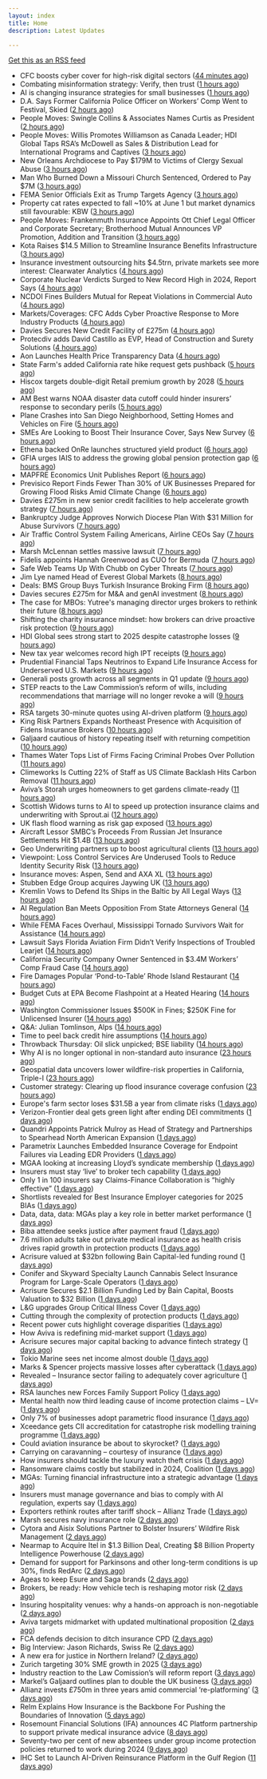 ```yaml
---
layout: index
title: Home
description: Latest Updates

---
```


[Get this as an RSS feed](/feed.rss)

<!-- news_marker starts -->
- CFC boosts cyber cover for high-risk digital sectors ([44 minutes ago](https://www.insurancebusinessmag.com/uk/news/breaking-news/cfc-boosts-cyber-cover-for-highrisk-digital-sectors-536652.aspx))
- Combating misinformation strategy: Verify, then trust ([1 hours ago](https://www.dig-in.com/opinion/strategies-for-fighting-misinformation))
- AI is changing insurance strategies for small businesses ([1 hours ago](https://www.dig-in.com/opinion/ai-is-changing-insurance-strategies-for-small-businesses))
- D.A. Says Former California Police Officer on Workers’ Comp Went to Festival, Skied ([2 hours ago](https://www.insurancejournal.com/news/west/2025/05/22/824698.htm))
- People Moves: Swingle Collins & Associates Names Curtis as President ([2 hours ago](https://www.insurancejournal.com/news/southcentral/2025/05/22/824852.htm))
- People Moves: Willis Promotes Williamson as Canada Leader; HDI Global Taps RSA’s McDowell as Sales & Distribution Lead for International Programs and Captives ([3 hours ago](https://www.insurancejournal.com/news/international/2025/05/22/824842.htm))
- New Orleans Archdiocese to Pay $179M to Victims of Clergy Sexual Abuse ([3 hours ago](https://www.insurancejournal.com/news/southcentral/2025/05/22/824844.htm))
- Man Who Burned Down a Missouri Church Sentenced, Ordered to Pay $7M ([3 hours ago](https://www.insurancejournal.com/news/midwest/2025/05/22/824838.htm))
- FEMA Senior Officials Exit as Trump Targets Agency ([3 hours ago](https://www.insurancejournal.com/news/national/2025/05/22/824833.htm))
- Property cat rates expected to fall ~10% at June 1 but market dynamics still favourable: KBW ([3 hours ago](https://www.reinsurancene.ws/property-cat-rates-expected-to-fall-10-at-june-1-but-market-dynamics-still-favourable-kbw/))
- People Moves: Frankenmuth Insurance Appoints Ott Chief Legal Officer and Corporate Secretary; Brotherhood Mutual Announces VP Promotion, Addition and Transition ([3 hours ago](https://www.insurancejournal.com/news/midwest/2025/05/22/824823.htm))
- Kota Raises $14.5 Million to Streamline Insurance Benefits Infrastructure ([3 hours ago](https://www.insurtechinsights.com/kota-raises-14-5-million-to-streamline-insurance-benefits-infrastructure/))
- Insurance investment outsourcing hits $4.5trn, private markets see more interest: Clearwater Analytics ([4 hours ago](https://www.reinsurancene.ws/insurance-investment-outsourcing-hits-4-5trn-private-markets-see-more-interest-clearwater-analytics/))
- Corporate Nuclear Verdicts Surged to New Record High in 2024, Report Says ([4 hours ago](https://www.insurancejournal.com/news/national/2025/05/22/824792.htm))
- NCDOI Fines Builders Mutual for Repeat Violations in Commercial Auto ([4 hours ago](https://www.insurancejournal.com/news/southeast/2025/05/22/824808.htm))
- Markets/Coverages: CFC Adds Cyber Proactive Response to More Industry Products ([4 hours ago](https://www.insurancejournal.com/news/national/2025/05/22/824804.htm))
- Davies Secures New Credit Facility of £275m ([4 hours ago](https://insurance-edge.net/2025/05/22/davies-secures-new-credit-facility-of-275m/))
- Protecdiv adds David Castillo as EVP, Head of Construction and Surety Solutions ([4 hours ago](https://www.reinsurancene.ws/protecdiv-adds-david-castillo-as-evp-head-of-construction-and-surety-solutions/))
- Aon Launches Health Price Transparency Data ([4 hours ago](https://insurance-edge.net/2025/05/22/aon-launches-health-price-transparency-data/))
- State Farm's added California rate hike request gets pushback ([5 hours ago](https://www.dig-in.com/news/state-farms-added-california-rate-hike-gets-pushback))
- Hiscox targets double-digit Retail premium growth by 2028 ([5 hours ago](https://www.reinsurancene.ws/hiscox-targets-double-digit-retail-premium-growth-by-2028/))
- AM Best warns NOAA disaster data cutoff could hinder insurers’ response to secondary perils ([5 hours ago](https://www.reinsurancene.ws/am-best-warns-noaa-disaster-data-cutoff-could-hinder-insurers-response-to-secondary-perils/))
- Plane Crashes into San Diego Neighborhood, Setting Homes and Vehicles on Fire ([5 hours ago](https://www.insurancejournal.com/news/west/2025/05/22/824787.htm))
- SMEs Are Looking to Boost Their Insurance Cover, Says New Survey ([6 hours ago](https://insurance-edge.net/2025/05/22/smes-are-looking-to-boost-their-insurance-cover-says-new-survey/))
- Ethena backed OnRe launches structured yield product ([6 hours ago](https://www.reinsurancene.ws/ethena-backed-onre-launches-structured-yield-product/))
- GFIA urges IAIS to address the growing global pension protection gap ([6 hours ago](https://www.reinsurancene.ws/gfia-urges-iais-to-address-the-growing-global-pension-protection-gap/))
- MAPFRE Economics Unit Publishes Report ([6 hours ago](https://insurance-edge.net/2025/05/22/mapfre-economics-unit-publishes-report/))
- Previsico Report Finds Fewer Than 30% of UK Businesses Prepared for Growing Flood Risks Amid Climate Change ([6 hours ago](https://www.insurtechinsights.com/previsico-report-finds-fewer-than-30-of-uk-businesses-prepared-for-growing-flood-risks-amid-climate-change/))
- Davies £275m in new senior credit facilities to help accelerate growth strategy ([7 hours ago](https://www.reinsurancene.ws/davies-275m-in-new-senior-credit-facilities-to-help-accelerate-growth-strategy/))
- Bankruptcy Judge Approves Norwich Diocese Plan With $31 Million for Abuse Survivors ([7 hours ago](https://www.insurancejournal.com/news/east/2025/05/22/824771.htm))
- Air Traffic Control System Failing Americans, Airline CEOs Say ([7 hours ago](https://www.insurancejournal.com/news/national/2025/05/22/824772.htm))
- Marsh McLennan settles massive lawsuit ([7 hours ago](https://www.insurancebusinessmag.com/uk/news/legal-insights/marsh-mclennan-settles-massive-lawsuit-536579.aspx))
- Fidelis appoints Hannah Greenwood as CUO for Bermuda ([7 hours ago](https://www.reinsurancene.ws/fidelis-appoints-hannah-greenwood-as-cuo-for-bermuda/))
- Safe Web Teams Up With Chubb on Cyber Threats ([7 hours ago](https://insurance-edge.net/2025/05/22/safe-web-teams-up-with-chubb-on-cyber-threats/))
- Jim Lye named Head of Everest Global Markets ([8 hours ago](https://www.reinsurancene.ws/jim-lye-named-head-of-everest-global-markets/))
- Deals: BMS Group Buys Turkish Insurance Broking Firm ([8 hours ago](https://insurance-edge.net/2025/05/22/deals-bms-group-buys-turkish-insurance-broking-firm/))
- Davies secures £275m for M&A and genAI investment ([8 hours ago](https://www.postonline.co.uk/claims/7957808/davies-secures-%C2%A3275m-for-ma-and-genai-investment))
- The case for MBOs: Yutree's managing director urges brokers to rethink their future ([8 hours ago](https://www.insurancebusinessmag.com/uk/news/business-resilience/the-case-for-mbos-yutrees-managing-director-urges-brokers-to-rethink-their-future-536561.aspx))
- Shifting the charity insurance mindset: how brokers can drive proactive risk protection ([9 hours ago](https://www.insurancebusinessmag.com/uk/news/non-profits/shifting-the-charity-insurance-mindset-how-brokers-can-drive-proactive-risk-protection-536560.aspx))
- HDI Global sees strong start to 2025 despite catastrophe losses ([9 hours ago](https://www.insurancebusinessmag.com/uk/news/breaking-news/hdi-global-sees-strong-start-to-2025-despite-catastrophe-losses-536559.aspx))
- New tax year welcomes record high IPT receipts ([9 hours ago](https://www.insurancebusinessmag.com/uk/news/breaking-news/new-tax-year-welcomes-record-high-ipt-receipts-536558.aspx))
- Prudential Financial Taps Neutrinos to Expand Life Insurance Access for Underserved U.S. Markets ([9 hours ago](https://www.insurtechinsights.com/prudential-financial-taps-neutrinos-to-expand-life-insurance-access-for-underserved-u-s-markets/))
- Generali posts growth across all segments in Q1 update ([9 hours ago](https://www.insurancebusinessmag.com/uk/news/breaking-news/generali-posts-growth-across-all-segments-in-q1-update-536552.aspx))
- STEP reacts to the Law Commission’s reform of wills, including recommendations that marriage will no longer revoke a will ([9 hours ago](https://ifamagazine.com/step-reacts-to-the-law-commissions-reform-of-wills-including-recommendations-that-marriage-will-no-longer-revoke-a-will/))
- RSA targets 30-minute quotes using AI-driven platform ([9 hours ago](https://www.postonline.co.uk/commercial/7957756/rsa-targets-30-minute-quotes-using-ai-driven-platform))
- King Risk Partners Expands Northeast Presence with Acquisition of Fidens Insurance Brokers ([10 hours ago](https://www.insurtechinsights.com/king-risk-partners-expands-northeast-presence-with-acquisition-of-fidens-insurance-brokers/))
- Galjaard cautious of history repeating itself with returning competition ([10 hours ago](https://www.postonline.co.uk/news/7957781/galjaard-cautious-of-history-repeating-itself-with-returning-competition))
- Thames Water Tops List of Firms Facing Criminal Probes Over Pollution ([11 hours ago](https://www.insurancejournal.com/news/international/2025/05/22/824751.htm))
- Climeworks Is Cutting 22% of Staff as US Climate Backlash Hits Carbon Removal ([11 hours ago](https://www.insurancejournal.com/news/international/2025/05/22/824741.htm))
- Aviva’s Storah urges homeowners to get gardens climate-ready ([11 hours ago](https://www.postonline.co.uk/personal/7957795/aviva%E2%80%99s-storah-urges-homeowners-to-get-gardens-climate-ready))
- Scottish Widows turns to AI to speed up protection insurance claims and underwriting with Sprout.ai ([12 hours ago](https://ifamagazine.com/scottish-widows-turns-to-ai-to-speed-up-protection-insurance-claims-and-underwriting-with-sprout-ai/))
- UK flash flood warning as risk gap exposed ([13 hours ago](https://www.insurancebusinessmag.com/uk/news/catastrophe/uk-flash-flood-warning-as-risk-gap-exposed-536538.aspx))
- Aircraft Lessor SMBC’s Proceeds From Russian Jet Insurance Settlements Hit $1.4B ([13 hours ago](https://www.insurancejournal.com/news/international/2025/05/22/824738.htm))
- Geo Underwriting partners up to boost agricultural clients ([13 hours ago](https://www.insurancebusinessmag.com/uk/news/property-insurance/geo-underwriting-partners-up-to-boost-agricultural-clients-536537.aspx))
- Viewpoint: Loss Control Services Are Underused Tools to Reduce Identity Security Risk ([13 hours ago](https://www.insurancejournal.com/news/national/2025/05/22/824706.htm))
- Insurance moves: Aspen, Send and AXA XL ([13 hours ago](https://www.insurancebusinessmag.com/uk/news/breaking-news/insurance-moves-aspen-send-and-axa-xl-536536.aspx))
- Stubben Edge Group acquires Jaywing UK ([13 hours ago](https://www.insurancebusinessmag.com/uk/news/breaking-news/stubben-edge-group-acquires-jaywing-uk-536535.aspx))
- Kremlin Vows to Defend Its Ships in the Baltic by All Legal Ways ([13 hours ago](https://www.insurancejournal.com/news/international/2025/05/22/824733.htm))
- AI Regulation Ban Meets Opposition From State Attorneys General ([14 hours ago](https://www.insurancejournal.com/news/national/2025/05/22/824714.htm))
- While FEMA Faces Overhaul, Mississippi Tornado Survivors Wait for Assistance ([14 hours ago](https://www.insurancejournal.com/news/southeast/2025/05/22/824629.htm))
- Lawsuit Says Florida Aviation Firm Didn’t Verify Inspections of Troubled Learjet ([14 hours ago](https://www.insurancejournal.com/news/southeast/2025/05/22/824688.htm))
- California Security Company Owner Sentenced in $3.4M Workers’ Comp Fraud Case ([14 hours ago](https://www.insurancejournal.com/news/west/2025/05/22/824503.htm))
- Fire Damages Popular ‘Pond-to-Table’ Rhode Island Restaurant ([14 hours ago](https://www.insurancejournal.com/news/east/2025/05/22/824729.htm))
- Budget Cuts at EPA Become Flashpoint at a Heated Hearing ([14 hours ago](https://www.insurancejournal.com/news/national/2025/05/22/824717.htm))
- Washington Commissioner Issues $500K in Fines; $250K Fine for Unlicensed Insurer ([14 hours ago](https://www.insurancejournal.com/news/west/2025/05/22/824547.htm))
- Q&A: Julian Tomlinson, Alps ([14 hours ago](https://www.postonline.co.uk/broker/7957208/qa-julian-tomlinson-alps))
- Time to peel back credit hire assumptions ([14 hours ago](https://www.postonline.co.uk/personal/7957762/time-to-peel-back-credit-hire-assumptions))
- Throwback Thursday: Oil slick unpicked; BSE liability ([14 hours ago](https://www.postonline.co.uk/commercial/7956605/throwback-thursday-oil-slick-unpicked-bse-liability))
- Why AI is no longer optional in non-standard auto insurance ([23 hours ago](https://www.dig-in.com/opinion/ais-role-in-non-standard-auto-insurance))
- Geospatial data uncovers lower wildfire-risk properties in California, Triple-I ([23 hours ago](https://www.dig-in.com/news/geospatial-data-wildfire-prone-california-properties))
- Customer strategy: Clearing up flood insurance coverage confusion ([23 hours ago](https://www.dig-in.com/opinion/clearing-up-flood-insurance-coverage-confusion))
- Europe's farm sector loses $31.5B a year from climate risks ([1 days ago](https://www.dig-in.com/articles/europes-farm-sector-loses-31-5b-a-year-from-climate-risks))
- Verizon-Frontier deal gets green light after ending DEI commitments ([1 days ago](https://www.insurancebusinessmag.com/uk/business-strategy/verizonfrontier-deal-gets-green-light-after-ending-dei-commitments-536482.aspx))
- Quandri Appoints Patrick Mulroy as Head of Strategy and Partnerships to Spearhead North American Expansion ([1 days ago](https://www.insurtechinsights.com/quandri-appoints-patrick-mulroy-as-head-of-strategy-and-partnerships-to-spearhead-north-american-expansion/))
- Parametrix Launches Embedded Insurance Coverage for Endpoint Failures via Leading EDR Providers ([1 days ago](https://www.insurtechinsights.com/parametrix-launches-embedded-insurance-coverage-for-endpoint-failures-via-leading-edr-providers/))
- MGAA looking at increasing Lloyd’s syndicate membership ([1 days ago](https://www.postonline.co.uk/news/7957794/mgaa-looking-at-increasing-lloyd%E2%80%99s-syndicate-membership))
- Insurers must stay ‘live’ to broker tech capability ([1 days ago](https://www.postonline.co.uk/broker/7957792/insurers-must-stay-%E2%80%98live%E2%80%99-to-broker-tech-capability))
- Only 1 in 100 insurers say Claims-Finance Collaboration is “highly effective” ([1 days ago](https://ifamagazine.com/only-1-in-100-insurers-say-claims-finance-collaboration-is-highly-effective/))
- Shortlists revealed for Best Insurance Employer categories for 2025 BIAs ([1 days ago](https://www.postonline.co.uk/broker/7957793/shortlists-revealed-for-best-insurance-employer-categories-for-2025-bias))
- Data, data, data: MGAs play a key role in better market performance ([1 days ago](https://www.insurancebusinessmag.com/uk/news/columns/data-data-data-mgas-play-a-key-role-in-better-market-performance-536399.aspx))
- Biba attendee seeks justice after payment fraud ([1 days ago](https://www.postonline.co.uk/news/7957800/biba-attendee-seeks-justice-after-payment-fraud))
- 7.6 million adults take out private medical insurance as health crisis drives rapid growth in protection products ([1 days ago](https://ifamagazine.com/7-6-million-adults-take-out-private-medical-insurance-as-health-crisis-drives-rapid-growth-in-protection-products/))
- Acrisure valued at $32bn following Bain Capital-led funding round ([1 days ago](https://www.postonline.co.uk/broker/7957799/acrisure-valued-at-32bn-following-bain-capital-led-funding-round))
- Conifer and Skyward Specialty Launch Cannabis Select Insurance Program for Large-Scale Operators ([1 days ago](https://www.insurtechinsights.com/conifer-and-skyward-specialty-launch-cannabis-select-insurance-program-for-large-scale-operators/))
- Acrisure Secures $2.1 Billion Funding Led by Bain Capital, Boosts Valuation to $32 Billion ([1 days ago](https://www.insurtechinsights.com/acrisure-secures-2-1-billion-funding-led-by-bain-capital-boosts-valuation-to-32-billion/))
- L&G upgrades Group Critical Illness Cover ([1 days ago](https://ifamagazine.com/lg-upgrades-group-critical-illness-cover/))
- Cutting through the complexity of protection products ([1 days ago](https://ifamagazine.com/cutting-through-the-complexity-of-protection-products/))
- Recent power cuts highlight coverage disparities ([1 days ago](https://www.postonline.co.uk/commercial/7957791/recent-power-cuts-highlight-coverage-disparities))
- How Aviva is redefining mid-market support ([1 days ago](https://www.insurancebusinessmag.com/uk/news/breaking-news/how-aviva-is-redefining-midmarket-support-535375.aspx))
- Acrisure secures major capital backing to advance fintech strategy ([1 days ago](https://www.insurancebusinessmag.com/uk/news/breaking-news/acrisure-secures-major-capital-backing-to-advance-fintech-strategy-536392.aspx))
- Tokio Marine sees net income almost double ([1 days ago](https://www.insurancebusinessmag.com/uk/news/breaking-news/tokio-marine-sees-net-income-almost-double-536377.aspx))
- Marks & Spencer projects massive losses after cyberattack ([1 days ago](https://www.insurancebusinessmag.com/uk/news/cyber/marks-and-spencer-projects-massive-losses-after-cyberattack-536391.aspx))
- Revealed – Insurance sector failing to adequately cover agriculture ([1 days ago](https://www.insurancebusinessmag.com/uk/news/breaking-news/revealed--insurance-sector-failing-to-adequately-cover-agriculture-536376.aspx))
- RSA launches new Forces Family Support Policy ([1 days ago](https://www.insurancebusinessmag.com/uk/news/breaking-news/rsa-launches-new-forces-family-support-policy-536375.aspx))
- Mental health now third leading cause of income protection claims – LV= ([1 days ago](https://www.insurancebusinessmag.com/uk/news/life-insurance/mental-health-now-third-leading-cause-of-income-protection-claims--lv-536390.aspx))
- Only 7% of businesses adopt parametric flood insurance ([1 days ago](https://www.postonline.co.uk/news/7957796/only-7-of-businesses-adopt-parametric-flood-insurance))
- Xceedance gets CII accreditation for catastrophe risk modelling training programme ([1 days ago](https://www.insurancebusinessmag.com/uk/news/catastrophe/xceedance-gets-cii-accreditation-for-catastrophe-risk-modelling-training-programme-536374.aspx))
- Could aviation insurance be about to skyrocket? ([1 days ago](https://www.postonline.co.uk/commercial/7957567/could-aviation-insurance-be-about-to-skyrocket))
- Carrying on caravanning – courtesy of insurance ([1 days ago](https://www.postonline.co.uk/personal/7957724/carrying-on-caravanning-%E2%80%93-courtesy-of-insurance))
- How insurers should tackle the luxury watch theft crisis ([1 days ago](https://www.postonline.co.uk/claims/7957407/how-insurers-should-tackle-the-luxury-watch-theft-crisis))
- Ransomware claims costly but stabilized in 2024, Coalition ([1 days ago](https://www.dig-in.com/news/ransomware-claims-costly-but-stabilized-in-2024-coalition))
- MGAs: Turning financial infrastructure into a strategic advantage ([1 days ago](https://www.dig-in.com/opinion/turning-financial-infrastructure-into-a-strategic-advantage))
- Insurers must manage governance and bias to comply with AI regulation, experts say ([1 days ago](https://www.dig-in.com/news/ai-governance-and-bias-become-compliance-issues-for-insurers))
- Exporters rethink routes after tariff shock – Allianz Trade ([1 days ago](https://www.insurancebusinessmag.com/uk/news/sme/exporters-rethink-routes-after-tariff-shock--allianz-trade-536347.aspx))
- Marsh secures navy insurance role ([2 days ago](https://www.insurancebusinessmag.com/uk/news/marine/marsh-secures-navy-insurance-role-536336.aspx))
- Cytora and Aisix Solutions Partner to Bolster Insurers’ Wildfire Risk Management ([2 days ago](https://www.insurtechinsights.com/cytora-and-aisix-solutions-partner-to-bolster-insurers-wildfire-risk-management/))
- Nearmap to Acquire Itel in $1.3 Billion Deal, Creating $8 Billion Property Intelligence Powerhouse ([2 days ago](https://www.insurtechinsights.com/nearmap-to-acquire-itel-in-1-3-billion-deal-creating-8-billion-property-intelligence-powerhouse/))
- Demand for support for Parkinsons and other long-term conditions is up 30%, finds RedArc ([2 days ago](https://ifamagazine.com/demand-for-support-for-parkinsons-and-other-long-term-conditions-is-up-30-finds-redarc/))
- Ageas to keep Esure and Saga brands ([2 days ago](https://www.postonline.co.uk/news/7957788/ageas-to-keep-esure-and-saga-brands))
- Brokers, be ready: How vehicle tech is reshaping motor risk ([2 days ago](https://www.insurancebusinessmag.com/uk/news/auto-motor/brokers-be-ready-how-vehicle-tech-is-reshaping-motor-risk-536269.aspx))
- Insuring hospitality venues: why a hands-on approach is non-negotiable ([2 days ago](https://www.insurancebusinessmag.com/uk/news/hospitality/insuring-hospitality-venues-why-a-handson-approach-is-nonnegotiable-536268.aspx))
- Aviva targets midmarket with updated multinational proposition ([2 days ago](https://www.postonline.co.uk/broker/7957787/aviva-targets-midmarket-with-updated-multinational-proposition))
- FCA defends decision to ditch insurance CPD ([2 days ago](https://www.postonline.co.uk/news/7957780/fca-defends-decision-to-ditch-insurance-cpd))
- Big Interview: Jason Richards, Swiss Re ([2 days ago](https://www.postonline.co.uk/reinsurance/7957541/big-interview-jason-richards-swiss-re))
- A new era for justice in Northern Ireland? ([2 days ago](https://www.postonline.co.uk/claims/7957782/a-new-era-for-justice-in-northern-ireland))
- Zurich targeting 30% SME growth in 2025 ([3 days ago](https://www.postonline.co.uk/news/7957779/zurich-targeting-30-sme-growth-in-2025))
- Industry reaction to the Law Comission’s will reform report ([3 days ago](https://ifamagazine.com/industry-reaction-to-the-law-comissions-will-reform-report/))
- Markel’s Galjaard outlines plan to double the UK business ([3 days ago](https://www.postonline.co.uk/news/7957775/markels-galjaard-outlines-plan-to-double-the-uk-business))
- Allianz invests £750m in three years amid commercial ‘re-platforming’ ([3 days ago](https://www.postonline.co.uk/news/7957771/allianz-invests-ps750m-in-three-years-amid-commercial-replatforming))
- Relm Explains How Insurance is the Backbone For Pushing the Boundaries of Innovation ([5 days ago](https://thefintechtimes.com/relm-explains-how-insurance-is-the-backbone-for-pushing-the-boundaries-of-innovation/))
- Rosemount Financial Solutions (IFA) announces 4C Platform partnership to support private medical insurance advice ([8 days ago](https://ifamagazine.com/rosemount-financial-solutions-ifa-announces-4c-platform-partnership-to-support-private-medical-insurance-advice/))
- Seventy-two per cent of new absentees under group income protection policies returned to work during 2024 ([9 days ago](https://ifamagazine.com/seventy-two-per-cent-of-new-absentees-under-group-income-protection-policies-returned-to-work-during-2024/))
- IHC Set to Launch AI-Driven Reinsurance Platform in the Gulf Region ([11 days ago](https://thefintechtimes.com/ihc-set-to-launch-ai-driven-reinsurance-platform/))

<!-- news_marker ends -->